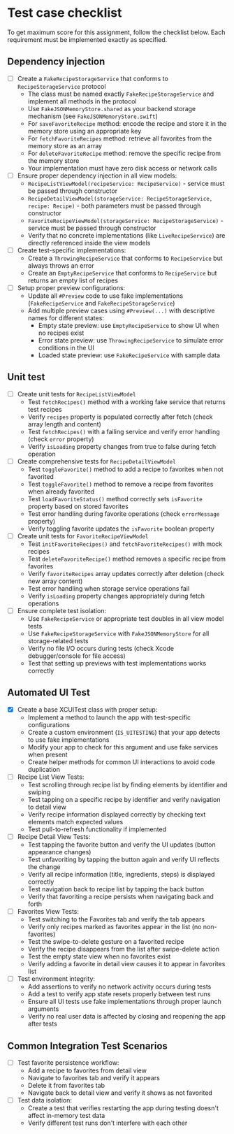 #  Test case checklist
To get maximum score for this assignment, follow the checklist below. Each requirement must be implemented exactly as specified.

## Dependency injection
- [ ] Create a `FakeRecipeStorageService` that conforms to `RecipeStorageService` protocol
  - The class must be named exactly `FakeRecipeStorageService` and implement all methods in the protocol
  - Use `FakeJSONMemoryStore.shared` as your backend storage mechanism (see `FakeJSONMemoryStore.swift`)
  - For `saveFavoriteRecipe` method: encode the recipe and store it in the memory store using an appropriate key
  - For `fetchFavoriteRecipes` method: retrieve all favorites from the memory store as an array
  - For `deleteFavoriteRecipe` method: remove the specific recipe from the memory store
  - Your implementation must have zero disk access or network calls
- [ ] Ensure proper dependency injection in all view models:
  - `RecipeListViewModel(recipeService: RecipeService)` - service must be passed through constructor
  - `RecipeDetailViewModel(storageService: RecipeStorageService, recipe: Recipe)` - both parameters must be passed through constructor  
  - `FavoriteRecipeViewModel(storageService: RecipeStorageService)` - service must be passed through constructor
  - Verify that no concrete implementations (like `LiveRecipeService`) are directly referenced inside the view models
- [ ] Create test-specific implementations:
  - Create a `ThrowingRecipeService` that conforms to `RecipeService` but always throws an error
  - Create an `EmptyRecipeService` that conforms to `RecipeService` but returns an empty list of recipes
- [ ] Setup proper preview configurations:
  - Update all `#Preview` code to use fake implementations (`FakeRecipeService` and `FakeRecipeStorageService`)
  - Add multiple preview cases using `#Preview(...)` with descriptive names for different states:
    - Empty state preview: use `EmptyRecipeService` to show UI when no recipes exist
    - Error state preview: use `ThrowingRecipeService` to simulate error conditions in the UI
    - Loaded state preview: use `FakeRecipeService` with sample data

## Unit test
- [ ] Create unit tests for `RecipeListViewModel`
  - Test `fetchRecipes()` method with a working fake service that returns test recipes
  - Verify `recipes` property is populated correctly after fetch (check array length and content)
  - Test `fetchRecipes()` with a failing service and verify error handling (check `error` property)
  - Verify `isLoading` property changes from true to false during fetch operation
- [ ] Create comprehensive tests for `RecipeDetailViewModel`
  - Test `toggleFavorite()` method to add a recipe to favorites when not favorited
  - Test `toggleFavorite()` method to remove a recipe from favorites when already favorited
  - Test `loadFavoriteStatus()` method correctly sets `isFavorite` property based on stored favorites
  - Test error handling during favorite operations (check `errorMessage` property)
  - Verify toggling favorite updates the `isFavorite` boolean property
- [ ] Create unit tests for `FavoriteRecipeViewModel`
  - Test `initFavoriteRecipes()` and `fetchFavoriteRecipes()` with mock recipes
  - Test `deleteFavoriteRecipe()` method removes a specific recipe from favorites
  - Verify `favoriteRecipes` array updates correctly after deletion (check new array content)
  - Test error handling when storage service operations fail
  - Verify `isLoading` property changes appropriately during fetch operations
- [ ] Ensure complete test isolation:
  - Use `FakeRecipeService` or appropriate test doubles in all view model tests
  - Use `FakeRecipeStorageService` with `FakeJSONMemoryStore` for all storage-related tests
  - Verify no file I/O occurs during tests (check Xcode debugger/console for file access)
  - Test that setting up previews with test implementations works correctly

## Automated UI Test
- [X] Create a base XCUITest class with proper setup:
  - Implement a method to launch the app with test-specific configurations
  - Create a custom environment (`IS_UITESTING`) that your app detects to use fake implementations
  - Modify your app to check for this argument and use fake services when present
  - Create helper methods for common UI interactions to avoid code duplication
- [ ] Recipe List View Tests:
  - Test scrolling through recipe list by finding elements by identifier and swiping
  - Test tapping on a specific recipe by identifier and verify navigation to detail view 
  - Verify recipe information displayed correctly by checking text elements match expected values
  - Test pull-to-refresh functionality if implemented
- [ ] Recipe Detail View Tests:
  - Test tapping the favorite button and verify the UI updates (button appearance changes)
  - Test unfavoriting by tapping the button again and verify UI reflects the change
  - Verify all recipe information (title, ingredients, steps) is displayed correctly
  - Test navigation back to recipe list by tapping the back button
  - Verify that favoriting a recipe persists when navigating back and forth
- [ ] Favorites View Tests:
  - Test switching to the Favorites tab and verify the tab appears
  - Verify only recipes marked as favorites appear in the list (no non-favorites)
  - Test the swipe-to-delete gesture on a favorited recipe
  - Verify the recipe disappears from the list after swipe-delete action
  - Test the empty state view when no favorites exist
  - Verify adding a favorite in detail view causes it to appear in favorites list
- [ ] Test environment integrity:
  - Add assertions to verify no network activity occurs during tests
  - Add a test to verify app state resets properly between test runs
  - Ensure all UI tests use fake implementations through proper launch arguments
  - Verify no real user data is affected by closing and reopening the app after tests

## Common Integration Test Scenarios
- [ ] Test favorite persistence workflow:
  - Add a recipe to favorites from detail view
  - Navigate to favorites tab and verify it appears
  - Delete it from favorites tab
  - Navigate back to detail view and verify it shows as not favorited
- [ ] Test data isolation:
  - Create a test that verifies restarting the app during testing doesn't affect in-memory test data
  - Verify different test runs don't interfere with each other
